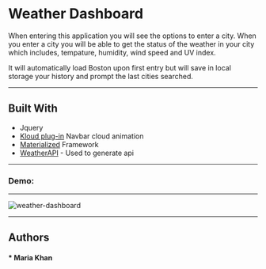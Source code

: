# Weather Dashboard

When entering this application you will see the options to enter a city. When you enter a city you will be able to get the status of the weather in your city which includes, tempature, humidity, wind speed and UV index.

It will automatically load Boston upon first entry but will save in local storage your history and prompt the last cities searched.
***
## Built With

* Jquery 
* [Kloud plug-in](https://skyrim.github.io/klouds/) Navbar cloud animation
* [Materialized](https://materializecss.com/getting-started.html) Framework
* [WeatherAPI](https://openweathermap.org/api/) - Used to generate api
***
### Demo:
***

![weather-dashboard](https://user-images.githubusercontent.com/61640527/82172695-ea34c800-9898-11ea-9432-910c534e3c92.gif)

***
## Authors

#### * Maria Khan
